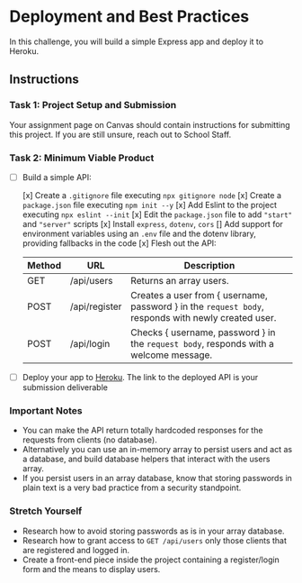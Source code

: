 # Deployment and Best Practices

In this challenge, you will build a simple Express app and deploy it to Heroku.

## Instructions

### Task 1: Project Setup and Submission

Your assignment page on Canvas should contain instructions for submitting this project. If you are still unsure, reach out to School Staff.

### Task 2: Minimum Viable Product

- [ ] Build a simple API:

  [x] Create a `.gitignore` file executing `npx gitignore node`
  [x] Create a `package.json` file executing `npm init --y`
  [x] Add Eslint to the project executing `npx eslint --init`
  [x] Edit the `package.json` file to add `"start"` and `"server"` scripts
  [x] Install `express`, `dotenv`, `cors`
  [] Add support for environment variables using an `.env` file and the dotenv library, providing fallbacks in the code
  [x] Flesh out the API:

    | Method | URL           | Description                                                                                         |
    | ------ | ------------- | ----------------------------------------------------------------------------------------------      |
    | GET    | /api/users    | Returns an array users.                                                                             |
    | POST   | /api/register | Creates a user from { username, password } in the `request body`, responds with newly created user. |
    | POST   | /api/login    | Checks { username, password } in the `request body`, responds with a welcome message.               |

- [ ] Deploy your app to [Heroku](https://heroku.com). The link to the deployed API is your submission deliverable

### Important Notes

- You can make the API return totally hardcoded responses for the requests from clients (no database).
- Alternatively you can use an in-memory array to persist users and act as a database, and build database helpers that interact with the users array.
- If you persist users in an array database, know that storing passwords in plain text is a very bad practice from a security standpoint.

### Stretch Yourself

- Research how to avoid storing passwords as is in your array database.
- Research how to grant access to `GET /api/users` only those clients that are registered and logged in.
- Create a front-end piece inside the project containing a register/login form and the means to display users.

